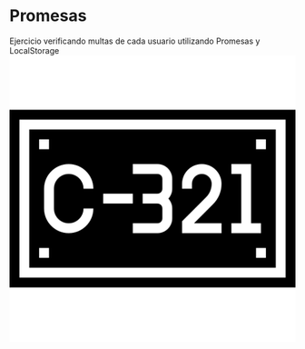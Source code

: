 # Promesas
Ejercicio verificando multas de cada usuario utilizando Promesas y LocalStorage
![Promesas](./img/matricula.png)
